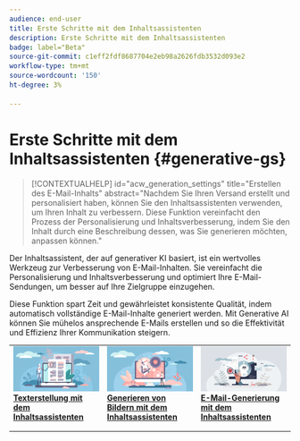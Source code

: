 ```yaml
---
audience: end-user
title: Erste Schritte mit dem Inhaltsassistenten
description: Erste Schritte mit dem Inhaltsassistenten
badge: label="Beta"
source-git-commit: c1eff2fdf8687704e2eb98a2626fdb3532d093e2
workflow-type: tm+mt
source-wordcount: '150'
ht-degree: 3%

---
```



# Erste Schritte mit dem Inhaltsassistenten {#generative-gs}

>[!CONTEXTUALHELP]
>id="acw_generation_settings"
>title="Erstellen des E-Mail-Inhalts"
>abstract="Nachdem Sie Ihren Versand erstellt und personalisiert haben, können Sie den Inhaltsassistenten verwenden, um Ihren Inhalt zu verbessern. Diese Funktion vereinfacht den Prozess der Personalisierung und Inhaltsverbesserung, indem Sie den Inhalt durch eine Beschreibung dessen, was Sie generieren möchten, anpassen können."

Der Inhaltsassistent, der auf generativer KI basiert, ist ein wertvolles Werkzeug zur Verbesserung von E-Mail-Inhalten. Sie vereinfacht die Personalisierung und Inhaltsverbesserung und optimiert Ihre E-Mail-Sendungen, um besser auf Ihre Zielgruppe einzugehen.

Diese Funktion spart Zeit und gewährleistet konsistente Qualität, indem automatisch vollständige E-Mail-Inhalte generiert werden. Mit Generative AI können Sie mühelos ansprechende E-Mails erstellen und so die Effektivität und Effizienz Ihrer Kommunikation steigern.


<table style="table-layout:fixed"><tr style="border: 0;">
<td>
<a href="generative-content.md">
<img alt="Texterzeugung" src="assets/do-not-localize/text-genai.jpeg">
</a>
<div>
<a href="generative-content.md"><strong>Texterstellung mit dem Inhaltsassistenten</strong></a>
</div>
<p>
</td>
<td>
<a href="generative-image.md">
<img alt="Bildgenerierung" src="assets/do-not-localize/image-genai.jpeg">
</a>
<div><a href="generative-image"><strong>Generieren von Bildern mit dem Inhaltsassistenten</strong>
</div>
<p>
</td>
<td>
<a href="generative-email.md">
<img alt="E-Mail-Erzeugung" src="assets/do-not-localize/email-genai.jpeg">
</a>
<div>
<a href="generative-email.md"><strong>E-Mail-Generierung mit dem Inhaltsassistenten</strong></a>
</div>
<p></td>
</tr></table>

